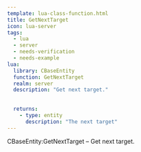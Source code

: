 ```yaml
---
template: lua-class-function.html
title: GetNextTarget
icon: lua-server
tags:
  - lua
  - server
  - needs-verification
  - needs-example
lua:
  library: CBaseEntity
  function: GetNextTarget
  realm: server
  description: "Get next target."
  
  
  returns:
    - type: entity
      description: "The next target"
---
```


<div class="lua__search__keywords">
CBaseEntity:GetNextTarget &#x2013; Get next target.
</div>
